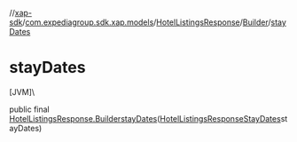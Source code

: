 //[xap-sdk](../../../../index.md)/[com.expediagroup.sdk.xap.models](../../index.md)/[HotelListingsResponse](../index.md)/[Builder](index.md)/[stayDates](stay-dates.md)

# stayDates

[JVM]\

public final [HotelListingsResponse.Builder](index.md)[stayDates](stay-dates.md)([HotelListingsResponseStayDates](../../-hotel-listings-response-stay-dates/index.md)stayDates)
